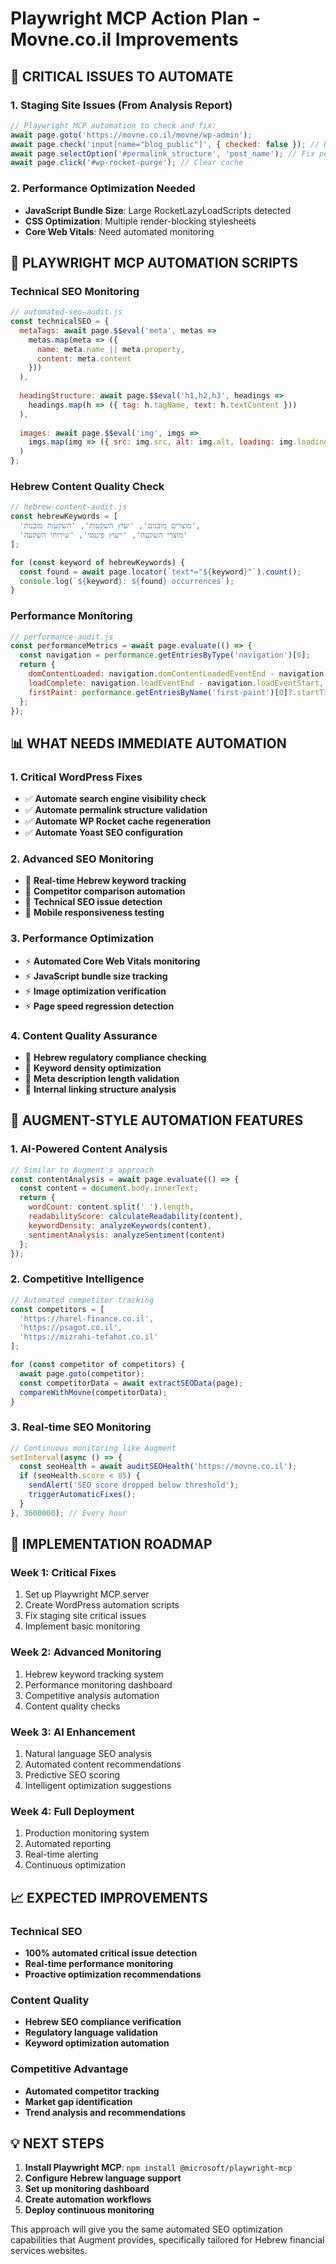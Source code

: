 # Playwright MCP Action Plan - Movne.co.il Improvements

## 🚨 CRITICAL ISSUES TO AUTOMATE

### 1. Staging Site Issues (From Analysis Report)
```javascript
// Playwright MCP automation to check and fix:
await page.goto('https://movne.co.il/movne/wp-admin');
await page.check('input[name="blog_public"]', { checked: false }); // Unblock search engines
await page.selectOption('#permalink_structure', 'post_name'); // Fix permalinks
await page.click('#wp-rocket-purge'); // Clear cache
```

### 2. Performance Optimization Needed
- **JavaScript Bundle Size**: Large RocketLazyLoadScripts detected
- **CSS Optimization**: Multiple render-blocking stylesheets
- **Core Web Vitals**: Need automated monitoring

## 🤖 PLAYWRIGHT MCP AUTOMATION SCRIPTS

### Technical SEO Monitoring
```javascript
// automated-seo-audit.js
const technicalSEO = {
  metaTags: await page.$$eval('meta', metas => 
    metas.map(meta => ({
      name: meta.name || meta.property,
      content: meta.content
    }))
  ),
  
  headingStructure: await page.$$eval('h1,h2,h3', headings =>
    headings.map(h => ({ tag: h.tagName, text: h.textContent }))
  ),
  
  images: await page.$$eval('img', imgs =>
    imgs.map(img => ({ src: img.src, alt: img.alt, loading: img.loading }))
  )
};
```

### Hebrew Content Quality Check
```javascript
// hebrew-content-audit.js
const hebrewKeywords = [
  'מוצרים מובנים', 'יעוץ השקעות', 'השקעות מובנות',
  'מוצרי השקעה', 'ייעוץ פיננסי', 'שירותי השקעה'
];

for (const keyword of hebrewKeywords) {
  const found = await page.locator(`text*="${keyword}"`).count();
  console.log(`${keyword}: ${found} occurrences`);
}
```

### Performance Monitoring
```javascript
// performance-audit.js
const performanceMetrics = await page.evaluate(() => {
  const navigation = performance.getEntriesByType('navigation')[0];
  return {
    domContentLoaded: navigation.domContentLoadedEventEnd - navigation.domContentLoadedEventStart,
    loadComplete: navigation.loadEventEnd - navigation.loadEventStart,
    firstPaint: performance.getEntriesByName('first-paint')[0]?.startTime || 0
  };
});
```

## 📊 WHAT NEEDS IMMEDIATE AUTOMATION

### 1. Critical WordPress Fixes
- ✅ **Automate search engine visibility check**
- ✅ **Automate permalink structure validation**
- ✅ **Automate WP Rocket cache regeneration**
- ✅ **Automate Yoast SEO configuration**

### 2. Advanced SEO Monitoring
- 🔄 **Real-time Hebrew keyword tracking**
- 🔄 **Competitor comparison automation**
- 🔄 **Technical SEO issue detection**
- 🔄 **Mobile responsiveness testing**

### 3. Performance Optimization
- ⚡ **Automated Core Web Vitals monitoring**
- ⚡ **JavaScript bundle size tracking**
- ⚡ **Image optimization verification**
- ⚡ **Page speed regression detection**

### 4. Content Quality Assurance
- 📝 **Hebrew regulatory compliance checking**
- 📝 **Keyword density optimization**
- 📝 **Meta description length validation**
- 📝 **Internal linking structure analysis**

## 🎯 AUGMENT-STYLE AUTOMATION FEATURES

### 1. AI-Powered Content Analysis
```javascript
// Similar to Augment's approach
const contentAnalysis = await page.evaluate(() => {
  const content = document.body.innerText;
  return {
    wordCount: content.split(' ').length,
    readabilityScore: calculateReadability(content),
    keywordDensity: analyzeKeywords(content),
    sentimentAnalysis: analyzeSentiment(content)
  };
});
```

### 2. Competitive Intelligence
```javascript
// Automated competitor tracking
const competitors = [
  'https://harel-finance.co.il',
  'https://psagot.co.il',
  'https://mizrahi-tefahot.co.il'
];

for (const competitor of competitors) {
  await page.goto(competitor);
  const competitorData = await extractSEOData(page);
  compareWithMovne(competitorData);
}
```

### 3. Real-time SEO Monitoring
```javascript
// Continuous monitoring like Augment
setInterval(async () => {
  const seoHealth = await auditSEOHealth('https://movne.co.il');
  if (seoHealth.score < 85) {
    sendAlert('SEO score dropped below threshold');
    triggerAutomaticFixes();
  }
}, 3600000); // Every hour
```

## 🚀 IMPLEMENTATION ROADMAP

### Week 1: Critical Fixes
1. Set up Playwright MCP server
2. Create WordPress automation scripts
3. Fix staging site critical issues
4. Implement basic monitoring

### Week 2: Advanced Monitoring
1. Hebrew keyword tracking system
2. Performance monitoring dashboard
3. Competitive analysis automation
4. Content quality checks

### Week 3: AI Enhancement
1. Natural language SEO analysis
2. Automated content recommendations
3. Predictive SEO scoring
4. Intelligent optimization suggestions

### Week 4: Full Deployment
1. Production monitoring system
2. Automated reporting
3. Real-time alerting
4. Continuous optimization

## 📈 EXPECTED IMPROVEMENTS

### Technical SEO
- **100% automated critical issue detection**
- **Real-time performance monitoring**
- **Proactive optimization recommendations**

### Content Quality
- **Hebrew SEO compliance verification**
- **Regulatory language validation**
- **Keyword optimization automation**

### Competitive Advantage
- **Automated competitor tracking**
- **Market gap identification**
- **Trend analysis and recommendations**

## 💡 NEXT STEPS

1. **Install Playwright MCP**: `npm install @microsoft/playwright-mcp`
2. **Configure Hebrew language support**
3. **Set up monitoring dashboard**
4. **Create automation workflows**
5. **Deploy continuous monitoring**

This approach will give you the same automated SEO optimization capabilities that Augment provides, specifically tailored for Hebrew financial services websites.